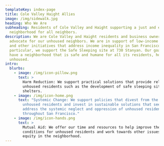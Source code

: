 ```yaml
---
templateKey: index-page
title: Cole Valley Haight Allies
image: /img/sidewalk.jpg
heading: Who We Are
subheading: Residents of Cole Valley and Haight supporting a just and equitable
  neighborhood for all neighbors.
description: We are Cole Valley and Haight residents and business owners who
  advocate for our unhoused neighbors. We are in support of low-income housing
  and other initiatives that address income inequality in San Francisco. In
  particular, we support the Safe Sleeping site at 730 Stanyan. Our goal is to
  have a neighborhood that is safe and humane for all its residents, housed and
  unhoused.
intro:
  blurbs:
    - image: /img/icon-pillow.png
      text: >
        Harm Reduction: We support practical solutions that provide relief for
        unhoused residents such as the development of safe sleeping sites and
        shelters.
    - image: /img/icon-home.png
      text: "Systemic Change: We support policies that divest from the policing of
        unhoused residents and invest in sustainable solutions that seek to
        address the systemic neglect and oppression of unhoused residents
        throughout San Francisco."
    - image: /img/icon-hands.png
      text: >
        Mutual Aid: We offer our time and resources to help improve the
        conditions for unhoused residents and work towards other issues of
        equity in the neighborhood.
---
```

